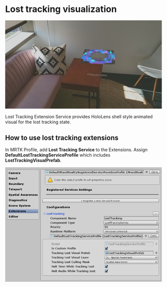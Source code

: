 # Lost tracking visualization

![Lost Tracking](../Documentation/Images/LostTracking/LostTrackingVisualization.jpg)

Lost Tracking Extension Service provides HoloLens shell style animated visual for the lost tracking state.

## How to use lost tracking extensions

In MRTK Profile, add **Lost Tracking Service** to the Extensions. Assign **DefaultLostTrackingServiceProfile** which includes **LostTrackingVisualPrefab**.

<img src="../Documentation/Images/LostTracking/LostTracking_Extensions.png" width="550">
